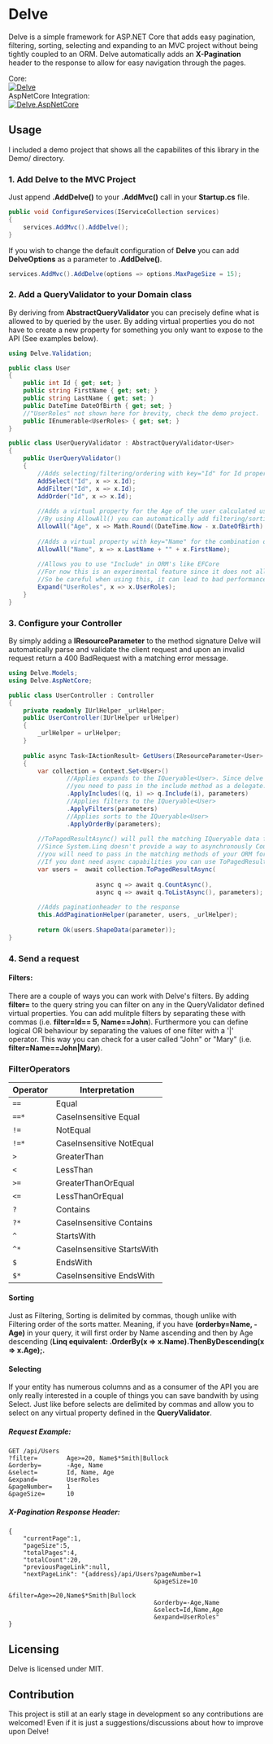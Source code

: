 # Delve

Delve is a simple framework for ASP.NET Core that adds easy pagination, filtering, sorting, selecting and expanding to an MVC project without being tightly coupled to an ORM.
Delve automatically adds an **X-Pagination** header to the response to allow for easy navigation through the pages.

Core:  
[![Delve](https://img.shields.io/nuget/vpre/Delve.svg)](https://www.nuget.org/packages/Delve/0.9.0-alpha)  
AspNetCore Integration:  
[![Delve.AspNetCore](https://img.shields.io/nuget/vpre/Delve.AspNetCore.svg)](https://www.nuget.org/packages/Delve.AspNetCore/0.9.0-alpha)

## Usage

I included a demo project that shows all the capabilites of this library in the Demo/ directory.

### 1. Add Delve to the MVC Project
Just append **.AddDelve()** to your **.AddMvc()** call in your **Startup.cs** file.
```csharp
public void ConfigureServices(IServiceCollection services)
{
    services.AddMvc().AddDelve();
}
```

If you wish to change the default configuration of **Delve** you can add **DelveOptions** as a parameter to **.AddDelve()**.

```csharp
services.AddMvc().AddDelve(options => options.MaxPageSize = 15);
```

### 2. Add a QueryValidator to your Domain class
By deriving from **AbstractQueryValidator<TDomain>** you can precisely define what is allowed to by queried by the user.
By adding virtual properties you do not have to create a new property for something you only want to expose to the API (See examples below).

```csharp
using Delve.Validation;

public class User
{
    public int Id { get; set; }
    public string FirstName { get; set; }
    public string LastName { get; set; }
    public DateTime DateOfBirth { get; set; }
    //"UserRoles" not shown here for brevity, check the demo project.
    public IEnumerable<UserRoles> { get; set; }
}

public class UserQueryValidator : AbstractQueryValidator<User>
{
    public UserQueryValidator()
    {
        //Adds selecting/filtering/ordering with key="Id" for Id property
        AddSelect("Id", x => x.Id);
        AddFilter("Id", x => x.Id);
        AddOrder("Id", x => x.Id);
        
        //Adds a virtual property for the Age of the user calculated using the DateOfBirth
        //By using AllowAll() you can automatically add filtering/sorting and selecting for a property
        AllowAll("Age", x => Math.Round((DateTime.Now - x.DateOfBirth).TotalDays / 365, 2));
        
        //Adds a virtual property with key="Name" for the combination of Last- and FirstName
        AllowAll("Name", x => x.LastName + "" + x.FirstName);
        
        //Allows you to use "Include" in ORM's like EFCore
        //For now this is an experimental feature since it does not allow a **.ThenInclude()** yet
        //So be careful when using this, it can lead to bad performance (i.e. UserRoles is a big table)
        Expand("UserRoles", x => x.UserRoles);
    }
}
```

### 3. Configure your Controller
By simply adding a **IResourceParameter<TDomain>** to the method signature Delve will automatically parse and validate the client request and upon an invalid request return a 400 BadRequest with a matching error message.

```csharp
using Delve.Models;
using Delve.AspNetCore;

public class UserController : Controller
{
    private readonly IUrlHelper _urlHelper;
    public UserController(IUrlHelper urlHelper)
    {
        _urlHelper = urlHelper;
    }
    
    public async Task<IActionResult> GetUsers(IResourceParameter<User> parameter)
    {
        var collection = Context.Set<User>()
                //Applies expands to the IQueryable<User>. Since delve isn't directly coupled to EFCore
                //you need to pass in the include method as a delegate.
                .ApplyIncludes((q, i) => q.Include(i), parameters)
                //Applies filters to the IQueryable<User>
                .ApplyFilters(parameters)
                //Applies sorts to the IQueryable<User>
                .ApplyOrderBy(parameters);
                
        //ToPagedResultAsync() will pull the matching IQueryable data from the database and applies pagination.
        //Since System.Linq doesn't provide a way to asynchronously Count() and ToList()
        //you will need to pass in the matching methods of your ORM for the pagination to work.
        //If you dont need async capabilities you can use ToPagedResult(). It will work without any delegates.
        var users =  await collection.ToPagedResultAsync(
        
                        async q => await q.CountAsync(), 
                        async q => await q.ToListAsync(), parameters);
                        
        //Adds paginationheader to the response
        this.AddPaginationHelper(parameter, users, _urlHelper);
        
        return Ok(users.ShapeData(parameter));
}
```

### 4. Send a request

#### Filters: 
There are a couple of ways you can work with Delve's filters.
By adding **filter=** to the query string you can filter on any in the QueryValidator defined virtual properties.
You can add mulitple filters by separating these with commas (i.e. **filter=Id== 5, Name==John**).
Furthermore you can define logical OR behaviour by separating the values of one filter with a '|' operator.
This way you can check for a user called "John" or "Mary" (i.e. **filter=Name==John|Mary**).

### FilterOperators

| Operator | Interpretation                  
|----------|----------------
|   `==`   | Equal       
|   `==*`  | CaseInsensitive Equal
|   `!=`   | NotEqual
|   `!=*`  | CaseInsensitive NotEqual
|   `>`    | GreaterThan
|   `<`    | LessThan
|   `>=`   | GreaterThanOrEqual
|   `<=`   | LessThanOrEqual
|   `?`    | Contains
|   `?*`   | CaseInsensitive Contains       
|   `^`    | StartsWith
|   `^*`   | CaseInsensitive StartsWith
|   `$`    | EndsWith
|   `$*`   | CaseInsensitive EndsWith

#### Sorting

Just as Filtering, Sorting is delimited by commas, though unlike with Filtering order of the sorts matter.
Meaning, if you have **(orderby=Name, -Age)** in your query, it will first order by Name ascending and then by Age descending (**Linq equivalent: .OrderBy(x => x.Name).ThenByDescending(x => x.Age);.**

#### Selecting

If your entity has numerous columns and as a consumer of the API you are only really interested in a couple of things you can save bandwith by using Select. Just like before selects are delimited by commas and allow you to select on any virtual property defined in the **QueryValidator**.

##### Request Example:
```
GET /api/Users
?filter=        Age>=20, Name$*Smith|Bullock
&orderby=       -Age, Name
&select=        Id, Name, Age
&expand=        UserRoles
&pageNumber=    1
&pageSize=      10
```

##### X-Pagination Response Header:
```
{   
    "currentPage":1,
    "pageSize":5,
    "totalPages":4,
    "totalCount":20,
    "previousPageLink":null,
    "nextPageLink": "{address}/api/Users?pageNumber=1
                                        &pageSize=10
                                        &filter=Age>=20,Name$*Smith|Bullock
                                        &orderby=-Age,Name
                                        &select=Id,Name,Age
                                        &expand=UserRoles"
}
```

## Licensing
Delve is licensed under MIT.

## Contribution
This project is still at an early stage in development so any contributions are welcomed!
Even if it is just a suggestions/discussions about how to improve upon Delve!
